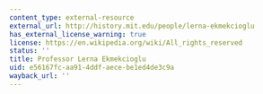 ```yaml
---
content_type: external-resource
external_url: http://history.mit.edu/people/lerna-ekmekcioglu
has_external_license_warning: true
license: https://en.wikipedia.org/wiki/All_rights_reserved
status: ''
title: Professor Lerna Ekmekcioglu
uid: e56167fc-aa91-4ddf-aece-be1ed4de3c9a
wayback_url: ''
---
```

